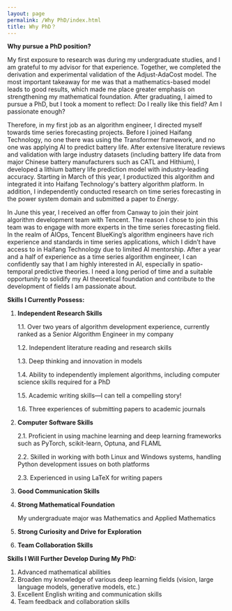 ```yaml
---
layout: page
permalink: /Why PhD/index.html
title: Why PhD？
---
```



**Why pursue a PhD position?**

My first exposure to research was during my undergraduate studies, and I am grateful to my advisor for that experience. Together, we completed the derivation and experimental validation of the Adjust-AdaCost model. The most important takeaway for me was that a mathematics-based model leads to good results, which made me place greater emphasis on strengthening my mathematical foundation. After graduating, I aimed to pursue a PhD, but I took a moment to reflect: Do I really like this field? Am I passionate enough?

Therefore, in my first job as an algorithm engineer, I directed myself towards time series forecasting projects. Before I joined Haifang Technology, no one there was using the Transformer framework, and no one was applying AI to predict battery life. After extensive literature reviews and validation with large industry datasets (including battery life data from major Chinese battery manufacturers such as CATL and Hithium), I developed a lithium battery life prediction model with industry-leading accuracy. Starting in March of this year, I productized this algorithm and integrated it into Haifang Technology's battery algorithm platform. In addition, I independently conducted research on time series forecasting in the power system domain and submitted a paper to *Energy*.

In June this year, I received an offer from Canway to join their joint algorithm development team with Tencent. The reason I chose to join this team was to engage with more experts in the time series forecasting field. In the realm of AIOps, Tencent BlueKing’s algorithm engineers have rich experience and standards in time series applications, which I didn’t have access to in Haifang Technology due to limited AI mentorship. After a year and a half of experience as a time series algorithm engineer, I can confidently say that I am highly interested in AI, especially in spatio-temporal predictive theories. I need a long period of time and a suitable opportunity to solidify my AI theoretical foundation and contribute to the development of fields I am passionate about.

**Skills I Currently Possess:**

1. **Independent Research Skills**
    
    1.1. Over two years of algorithm development experience, currently ranked as a Senior Algorithm Engineer in my company
    
    1.2. Independent literature reading and research skills
    
    1.3. Deep thinking and innovation in models
    
    1.4. Ability to independently implement algorithms, including computer science skills required for a PhD
    
    1.5. Academic writing skills—I can tell a compelling story!
    
    1.6. Three experiences of submitting papers to academic journals
    
2. **Computer Software Skills**
    
    2.1. Proficient in using machine learning and deep learning frameworks such as PyTorch, scikit-learn, Optuna, and FLAML
    
    2.2. Skilled in working with both Linux and Windows systems, handling Python development issues on both platforms
    
    2.3. Experienced in using LaTeX for writing papers
    
3. **Good Communication Skills**
4. **Strong Mathematical Foundation**
    
    My undergraduate major was Mathematics and Applied Mathematics
    
5. **Strong Curiosity and Drive for Exploration**
6. **Team Collaboration Skills**

**Skills I Will Further Develop During My PhD:**

1. Advanced mathematical abilities
2. Broaden my knowledge of various deep learning fields (vision, large language models, generative models, etc.)
3. Excellent English writing and communication skills
4. Team feedback and collaboration skills

